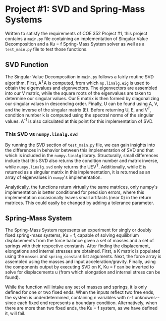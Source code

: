 # Project #1: SVD and Spring-Mass Systems
Written to satisfy the requirements of COE 352 Project #1, this project contains a `main.py` file containing an implementation of Singular Value Decomposition and a Ku = f Spring-Mass System solver as well as a `test_main.py` file to test those functions.

## SVD Function
The Singular Value Decomposition in `main.py` follows a fairly routine SVD algorithm. First, A<sup>T</sup>A is computed, from which `np.linalg.eig` is used to obtain the eigenvalues and eigenvectors. The eigenvectors are assembled into our V matrix, while the square roots of the eigenvalues are taken to determine our singular values. Our E matrix is then formed by diagonalizing our singular values in descending order. Finally, U can be found using A, V, and the inverse of the singular matrix (E). Before returning U, E, and V<sup>T</sup>, condition number k is computed using the spectral norms of the singular values. A<sup>-1</sup> is also calculated at this point for this implementation of SVD.

### This SVD vs `numpy.linalg.svd`
By running the SVD section of `test_main.py` file, we can gain insights into the differences in behavior between this implementation of SVD and that which is included in the `numpy.linalg` library. Structurally, small differences include that this SVD also returns the condition number and matrix inverse, while `numpy.linalg.svd` only returns the UEV<sup>T</sup>. Additionally, while E is returned as a singular matrix in this implementation, it is returned as an array of eigenvalues in `numpy`'s implementation. 

Analytically, the functions return virtually the same matrices, only numpy's implementation is better conditioned for precision errors, where this implementation occasionally leaves small artifacts (near 0) in the return matrices. This could easily be changed by adding a tolerance parameter.

## Spring-Mass System
The Spring-Mass System represents an experiment for singly or doubly fixed spring-mass systems, Ku = f, capable of solving equilibrium displacements from the force balance given a set of masses and a set of springs with their respective constants. After finding the displacement, elongations and internal stresses are obtained. First, a K matrix is populated using the `masses` and `spring_constant` list arguments. Next, the force array is assembled using the masses and input acceleration/gravity. Finally, using the components output by executing SVD on K, Ku = f can be inverted to solve for displacements u (from which elongation and internal stress can be found).

While the function will intake any set of masses and springs, it is only defined for one or two fixed ends. When the inputs reflect two free ends, the system is underdetermined, containing n variables with n-1 unknowns--since each fixed end represents a boundary condition. Alternatively, when there are more than two fixed ends, the Ku = f system, as we have defined it, will fail.
